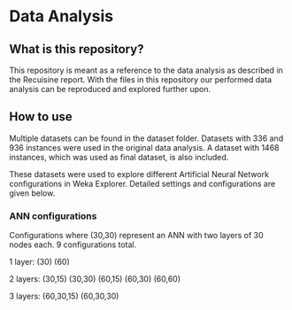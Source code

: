# Data Analysis

## What is this repository?
This repository is meant as a reference to the data analysis as described in the Recuisine report. With the files in this repository our performed data analysis can be reproduced and explored further upon.

## How to use
Multiple datasets can be found in the dataset folder. Datasets with 336 and 936 instances were used in the original data analysis. A dataset with 1468 instances, which was used as final dataset, is also included.

These datasets were used to explore different Artificial Neural Network configurations in Weka Explorer. Detailed settings and configurations are given below.

### ANN configurations

Configurations where (30,30) represent an ANN with two layers of 30 nodes each. 9 configurations total.

1 layer: (30)   (60)

2 layers: (30,15)  (30,30)  (60,15)  (60,30)  (60,60)

3 layers: (60,30,15)  (60,30,30)

